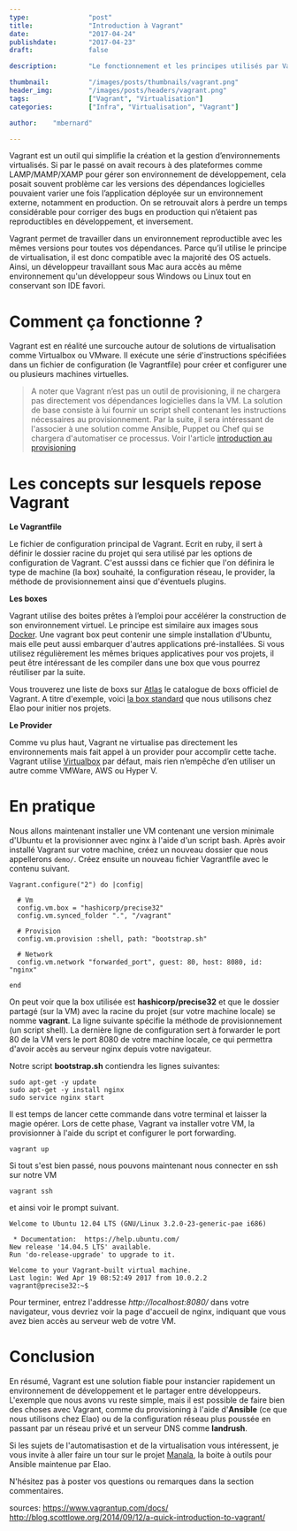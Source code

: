 ```yaml
---
type:               "post"
title:              "Introduction à Vagrant"
date:               "2017-04-24"
publishdate:        "2017-04-23"
draft:              false

description:        "Le fonctionnement et les principes utilisés par Vagrant. Comment installer une VM contenant une version minimale d'Ubuntu et la provisionner avec nginx."

thumbnail:          "/images/posts/thumbnails/vagrant.png"
header_img:         "/images/posts/headers/vagrant.png"
tags:               ["Vagrant", "Virtualisation"]
categories:         ["Infra", "Virtualisation", "Vagrant"]

author:    "mbernard"

---
```


Vagrant est un outil qui simplifie la création et la gestion d’environnements virtualisés.
Si par le passé on avait recours à des plateformes comme LAMP/MAMP/XAMP pour gérer son environnement de développement, <!-- more --> cela posait souvent problème car les versions des dépendances logicielles pouvaient varier une fois l’application déployée sur un environnement externe, notamment en production. On se retrouvait alors à perdre un temps considérable pour corriger des bugs en production qui n’étaient pas reproductibles en développement, et inversement.

Vagrant permet de travailler dans un environnement reproductible avec les mêmes versions pour toutes vos dépendances. Parce qu’il utilise le principe de virtualisation, il est donc compatible avec la majorité des OS actuels. Ainsi, un développeur travaillant sous Mac aura accès au même environnement qu'un développeur sous Windows ou Linux tout en conservant son IDE favori.

# Comment ça fonctionne ?

Vagrant est en réalité une surcouche autour de solutions de virtualisation comme Virtualbox ou VMware. Il exécute une série d'instructions spécifiées dans un fichier de configuration (le Vagrantfile) pour créer et configurer une ou plusieurs machines virtuelles.

> A noter que Vagrant n’est pas un outil de provisioning, il ne chargera pas directement vos dépendances logicielles dans la VM. La solution de base consiste à lui fournir un script shell contenant les instructions nécessaires au provisionnement. Par la suite, il sera intéressant de l'associer à une solution comme Ansible, Puppet ou Chef qui se chargera d'automatiser ce processus. Voir l'article [introduction au provisioning](/fr/infra/introduction-au-provisioning/)

# Les concepts sur lesquels repose Vagrant

**Le Vagrantfile**

Le fichier de configuration principal de Vagrant. Ecrit en ruby, il sert à définir le dossier racine du projet qui sera utilisé par les options de configuration de Vagrant. C'est ausssi dans ce fichier que l'on définira le type de machine (la box) souhaité, la configuration réseau, le provider, la méthode de provisionnement ainsi que d'éventuels plugins.

**Les boxes**

Vagrant utilise des boites prêtes à l’emploi pour accélérer la construction de son environnement virtuel. Le principe est similaire aux images sous [Docker](https://www.docker.com/). Une vagrant box peut contenir une simple installation d'Ubuntu, mais elle peut aussi embarquer d'autres applications pré-installées. Si vous utilisez régulièrement les mêmes briques applicatives pour vos projets, il peut être intéressant de les compiler dans une box que vous pourrez réutiliser par la suite.

Vous trouverez une liste de boxs sur [Atlas](https://atlas.hashicorp.com/boxes/search) le catalogue de boxs officiel de Vagrant. A titre d'exemple, voici [la box standard](https://atlas.hashicorp.com/manala/boxes/app-dev-debian) que nous utilisons chez Elao pour initier nos projets.

**Le Provider**

Comme vu plus haut, Vagrant ne virtualise pas directement les environnements mais fait appel à un provider pour accomplir cette tache.
Vagrant utilise [Virtualbox](https://www.virtualbox.org/) par défaut, mais rien n’empêche d’en utiliser un autre comme VMWare, AWS ou Hyper V.

# En pratique

Nous allons maintenant installer une VM contenant une version minimale d'Ubuntu et la provisionner avec nginx à l'aide d'un script bash. Après avoir installé Vagrant sur votre machine, créez un nouveau dossier que nous appellerons `demo/`. Créez ensuite un nouveau fichier Vagrantfile avec le contenu suivant.

```
Vagrant.configure("2") do |config|

  # Vm
  config.vm.box = "hashicorp/precise32"
  config.vm.synced_folder ".", "/vagrant"

  # Provision
  config.vm.provision :shell, path: "bootstrap.sh"

  # Network
  config.vm.network "forwarded_port", guest: 80, host: 8080, id: "nginx"

end
```

On peut voir que la box utilisée est **hashicorp/precise32** et que le dossier partagé (sur la VM) avec la racine du projet (sur votre machine locale) se nomme **vagrant**. La ligne suivante spécifie la méthode de provisionnement (un script shell). La dernière ligne de configuration sert à forwarder le port 80 de la VM vers le port 8080 de votre machine locale, ce qui permettra d'avoir accès au serveur nginx depuis votre navigateur.

Notre script **bootstrap.sh** contiendra les lignes suivantes:

```
sudo apt-get -y update
sudo apt-get -y install nginx
sudo service nginx start
```

Il est temps de lancer cette commande dans votre terminal et laisser la magie opérer. Lors de cette phase,
Vagrant va installer votre VM, la provisionner à l'aide du script et configurer le port forwarding.

```
vagrant up
```

Si tout s'est bien passé, nous pouvons maintenant nous connecter en ssh sur notre VM

```
vagrant ssh
```

et ainsi voir le prompt suivant.

```
Welcome to Ubuntu 12.04 LTS (GNU/Linux 3.2.0-23-generic-pae i686)

 * Documentation:  https://help.ubuntu.com/
New release '14.04.5 LTS' available.
Run 'do-release-upgrade' to upgrade to it.

Welcome to your Vagrant-built virtual machine.
Last login: Wed Apr 19 08:52:49 2017 from 10.0.2.2
vagrant@precise32:~$
```

Pour terminer, entrez l'addresse *http://localhost:8080/* dans votre navigateur, vous devriez voir la page d'accueil de nginx, indiquant que vous avez bien accès au serveur web de votre VM.

# Conclusion

En résumé, Vagrant est une solution fiable pour instancier rapidement un environnement de développement et le partager entre développeurs. L'exemple que nous avons vu reste simple, mais il est possible de faire bien des choses avec Vagrant, comme du provisioning à l'aide d'**Ansible** (ce que nous utilisons chez Elao) ou de la configuration réseau plus poussée en passant par un réseau privé et un serveur DNS comme **landrush**.

Si les sujets de l'automatisastion et de la virtualisation vous intéressent, je vous invite à aller faire un tour sur le projet [Manala](http://www.manala.io/), la boite à outils pour Ansible maintenue par Elao.

N'hésitez pas à poster vos questions ou remarques dans la section commentaires.


sources:
https://www.vagrantup.com/docs/
http://blog.scottlowe.org/2014/09/12/a-quick-introduction-to-vagrant/
